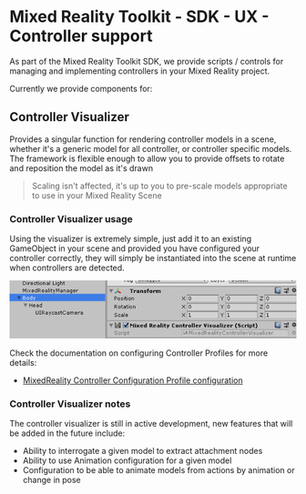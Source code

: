 # Mixed Reality Toolkit - SDK - UX - Controller support

As part of the Mixed Reality Toolkit SDK, we provide scripts / controls for managing and implementing controllers in your Mixed Reality project.

Currently we provide components for:

## Controller Visualizer

Provides a singular function for rendering controller models in a scene, whether it's a generic model for all controller, or controller specific models.
The framework is flexible enough to allow you to provide offsets to rotate and reposition the model as it's drawn
> Scaling isn't affected, it's up to you to pre-scale models appropriate to use in your Mixed Reality Scene

### Controller Visualizer usage

Using the visualizer is extremely simple, just add it to an existing GameObject in your scene and provided you have configured your controller correctly, they will simply be instantiated into the scene at runtime when controllers are detected.

![Controller visualizer inspector](../../../../../../Documentation/Images/ControllerVisualizer/ControllerVisualizerInspector.png)

Check the documentation on configuring Controller Profiles for more details:

* [MixedReality Controller Configuration Profile configuration](../../../../Profiles/MixedRealityControllerConfigurationProfile.md)

### Controller Visualizer notes

The controller visualizer is still in active development, new features that will be added in the future include:

* Ability to interrogate a given model to extract attachment nodes
* Ability to use Animation configuration for a given model
* Configuration to be able to animate models from actions by animation or change in pose
